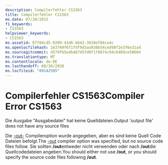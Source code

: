 ```yaml
---
description: Compilerfehler CS1563
title: Compilerfehler CS1563
ms.date: 07/20/2015
f1_keywords:
- CS1563
helpviewer_keywords:
- CS1563
ms.assetid: 67f84cd5-9209-43d6-b642-3628ef84ce4c
ms.openlocfilehash: 163749f6f1fdf9d3aa938b54ced98f2e3f6e31ad
ms.sourcegitcommit: d579fb5e4b46745fd0f1f8874c94c6469ce58604
ms.translationtype: MT
ms.contentlocale: de-DE
ms.lasthandoff: 08/30/2020
ms.locfileid: "89142595"
---
```

# <a name="compiler-error-cs1563"></a><span data-ttu-id="63bbc-103">Compilerfehler CS1563</span><span class="sxs-lookup"><span data-stu-id="63bbc-103">Compiler Error CS1563</span></span>
<span data-ttu-id="63bbc-104">Die Ausgabe "Ausgabedatei" hat keine Quelldateien.</span><span class="sxs-lookup"><span data-stu-id="63bbc-104">Output 'output file' does not have any source files</span></span>  
  
 <span data-ttu-id="63bbc-105">Die [-out-](../language-reference/compiler-options/out-compiler-option.md) Compileroption wurde angegeben, aber es sind keine Quell Code Dateien befolgt.</span><span class="sxs-lookup"><span data-stu-id="63bbc-105">The [-out](../language-reference/compiler-options/out-compiler-option.md) compiler option was specified, but no source code files follow.</span></span> <span data-ttu-id="63bbc-106">Sie sollten **/out**entweder nicht verwenden oder nach **/out**die Quellcodedateien angeben.</span><span class="sxs-lookup"><span data-stu-id="63bbc-106">You should either not use **/out**, or you should specify the source code files following **/out**.</span></span>
